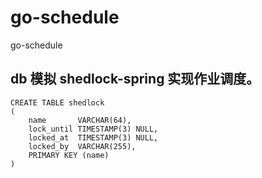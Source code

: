 # go-schedule

go-schedule

## db 模拟 shedlock-spring 实现作业调度。

```mysql
CREATE TABLE shedlock
(
    name       VARCHAR(64),
    lock_until TIMESTAMP(3) NULL,
    locked_at  TIMESTAMP(3) NULL,
    locked_by  VARCHAR(255),
    PRIMARY KEY (name)
)
```